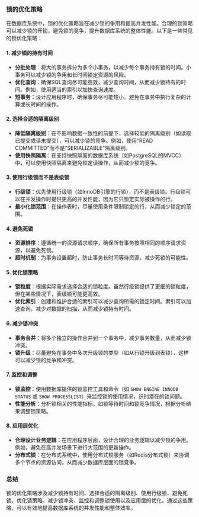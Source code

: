### 锁的优化策略

在数据库系统中，锁的优化策略旨在减少锁的争用和提高并发性能。合理的锁策略可以减少锁的开销，避免锁的竞争，提升数据库系统的整体性能。以下是一些常见的锁优化策略：

#### 1. **减少锁的持有时间**

- **分批处理**：将大的事务拆分为多个小事务，以减少每个事务持有锁的时间。小事务可以减少锁的争用和长时间锁定资源的风险。
- **优化查询**：确保SQL查询尽可能高效，减少查询时间，从而减少锁持有的时间。例如，使用适当的索引以加快查询速度。
- **短事务**：设计应用程序时，确保事务尽可能短小。避免在事务中执行复杂的计算或长时间的操作。

#### 2. **选择合适的隔离级别**

- **降低隔离级别**：在不影响数据一致性的前提下，选择较低的隔离级别（如读取已提交或读未提交），可以减少锁的竞争。例如，使用“READ COMMITTED”而不是“SERIALIZABLE”隔离级别。
- **使用快照隔离**：在支持快照隔离的数据库系统（如PostgreSQL的MVCC）中，可以使用快照隔离来避免锁定读操作，从而减少锁的竞争。

#### 3. **使用行级锁而不是表级锁**

- **行级锁**：优先使用行级锁（如InnoDB引擎的行锁），而不是表级锁。行级锁可以在并发操作时提供更高的并发性能，因为它只锁定实际被操作的行。
- **最小化锁范围**：在操作表时，尽量使用条件限制锁定的行，从而减少锁定的范围。

#### 4. **避免死锁**

- **资源排序**：遵循统一的资源请求顺序，确保所有事务按照相同的顺序请求资源，以避免死锁。
- **超时机制**：为事务设置超时，防止事务长时间等待资源，减少死锁的可能性。

#### 5. **优化锁策略**

- **锁粒度**：根据实际需求选择合适的锁粒度。虽然行级锁提供了更细的锁粒度，但在某些情况下，表级锁可能更高效。
- **优化索引**：创建和维护合适的索引可以减少查询所需的锁定时间。索引可以加速查询，减少对数据的扫描，从而减少锁持有时间。

#### 6. **减少锁冲突**

- **事务合并**：将多个独立的操作合并到一个事务中，减少事务数量，从而减少锁冲突。
- **锁升级**：尽量避免在事务中多次升级锁的类型（如从行锁升级到表锁），这样可以减少锁的竞争和冲突。

#### 7. **监控和调整**

- **锁监控**：使用数据库提供的锁监控工具和命令（如 `SHOW ENGINE INNODB STATUS` 或 `SHOW PROCESSLIST`）来监控锁的使用情况，识别潜在的锁问题。
- **性能分析**：分析锁相关的性能指标，如锁等待时间和锁竞争情况，根据分析结果调整锁策略。

#### 8. **应用层优化**

- **合理设计业务逻辑**：在应用程序层面，设计合理的业务逻辑以减少锁的争用。例如，避免在高并发场景下进行大范围的更新操作。
- **分布式锁**：在分布式系统中，使用分布式锁服务（如Redis分布式锁）来协调多个节点的资源访问，从而减少数据库层面的锁竞争。

### 总结

锁的优化策略涉及减少锁持有时间、选择合适的隔离级别、使用行级锁、避免死锁、优化锁策略、减少锁冲突、监控和调整锁使用以及应用层的优化。通过这些策略，可以有效地提高数据库系统的并发性能和整体效率。